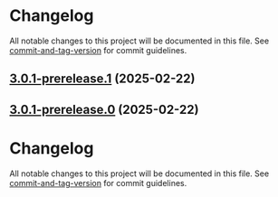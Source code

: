 # Changelog

All notable changes to this project will be documented in this file. See [commit-and-tag-version](https://github.com/absolute-version/commit-and-tag-version) for commit guidelines.

## [3.0.1-prerelease.1](https://github.com/purview-dev/purview-telemetry-sourcegenerator/compare/v3.0.1-prerelease.0...v3.0.1-prerelease.1) (2025-02-22)

## [3.0.1-prerelease.0](https://github.com/purview-dev/purview-telemetry-sourcegenerator/compare/v3.0.0...v3.0.1-prerelease.0) (2025-02-22)

# Changelog

All notable changes to this project will be documented in this file. See [commit-and-tag-version](https://github.com/absolute-version/commit-and-tag-version) for commit guidelines.
